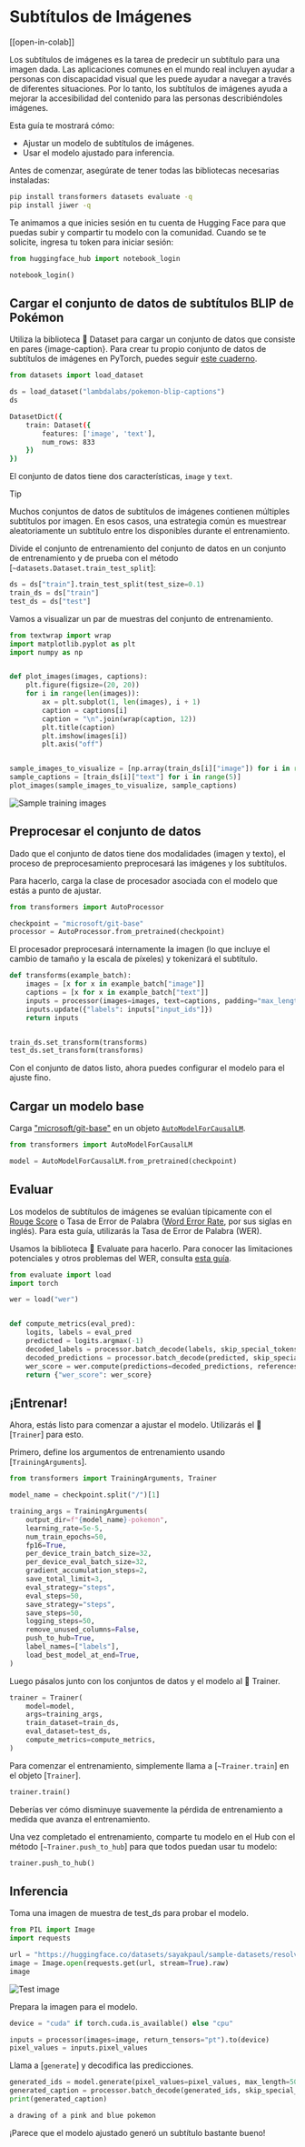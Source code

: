 <!--Copyright 2023 The HuggingFace Team. All rights reserved.

Licensed under the Apache License, Version 2.0 (the "License"); you may not use this file except in compliance with
the License. You may obtain a copy of the License at

http://www.apache.org/licenses/LICENSE-2.0

Unless required by applicable law or agreed to in writing, software distributed under the License is distributed on
an "AS IS" BASIS, WITHOUT WARRANTIES OR CONDITIONS OF ANY KIND, either express or implied. See the License for the
specific language governing permissions and limitations under the License.

⚠️ Note that this file is in Markdown but contain specific syntax for our doc-builder (similar to MDX) that may not be
rendered properly in your Markdown viewer.

-->

# Subtítulos de Imágenes

[[open-in-colab]]

Los subtítulos de imágenes es la tarea de predecir un subtítulo para una imagen dada. Las aplicaciones comunes en el mundo real incluyen
ayudar a personas con discapacidad visual que les puede ayudar a navegar a través de diferentes situaciones. Por lo tanto, los subtítulos de imágenes
ayuda a mejorar la accesibilidad del contenido para las personas describiéndoles imágenes.

Esta guía te mostrará cómo:

* Ajustar un modelo de subtítulos de imágenes.
* Usar el modelo ajustado para inferencia.

Antes de comenzar, asegúrate de tener todas las bibliotecas necesarias instaladas:

```bash
pip install transformers datasets evaluate -q
pip install jiwer -q
```

Te animamos a que inicies sesión en tu cuenta de Hugging Face para que puedas subir y compartir tu modelo con la comunidad. Cuando se te solicite, ingresa tu token para iniciar sesión:

```python
from huggingface_hub import notebook_login

notebook_login()
```

## Cargar el conjunto de datos de subtítulos BLIP de Pokémon

Utiliza la biblioteca 🤗 Dataset para cargar un conjunto de datos que consiste en pares {image-caption}. Para crear tu propio conjunto de datos de subtítulos de imágenes
en PyTorch, puedes seguir [este cuaderno](https://github.com/NielsRogge/Transformers-Tutorials/blob/master/GIT/Fine_tune_GIT_on_an_image_captioning_dataset.ipynb).

```python
from datasets import load_dataset

ds = load_dataset("lambdalabs/pokemon-blip-captions")
ds
```
```bash
DatasetDict({
    train: Dataset({
        features: ['image', 'text'],
        num_rows: 833
    })
})
```

El conjunto de datos tiene dos características, `image` y `text`.

> [!TIP]
> Muchos conjuntos de datos de subtítulos de imágenes contienen múltiples subtítulos por imagen. En esos casos, una estrategia común es muestrear aleatoriamente un subtítulo entre los disponibles durante el entrenamiento.

Divide el conjunto de entrenamiento del conjunto de datos en un conjunto de entrenamiento y de prueba con el método [`~datasets.Dataset.train_test_split`]:

```python
ds = ds["train"].train_test_split(test_size=0.1)
train_ds = ds["train"]
test_ds = ds["test"]
```

Vamos a visualizar un par de muestras del conjunto de entrenamiento.

```python
from textwrap import wrap
import matplotlib.pyplot as plt
import numpy as np


def plot_images(images, captions):
    plt.figure(figsize=(20, 20))
    for i in range(len(images)):
        ax = plt.subplot(1, len(images), i + 1)
        caption = captions[i]
        caption = "\n".join(wrap(caption, 12))
        plt.title(caption)
        plt.imshow(images[i])
        plt.axis("off")


sample_images_to_visualize = [np.array(train_ds[i]["image"]) for i in range(5)]
sample_captions = [train_ds[i]["text"] for i in range(5)]
plot_images(sample_images_to_visualize, sample_captions)
```

<div class="flex justify-center">
    <img src="https://huggingface.co/datasets/huggingface/documentation-images/resolve/main/transformers/tasks/sample_training_images_image_cap.png" alt="Sample training images"/>
</div>

## Preprocesar el conjunto de datos

Dado que el conjunto de datos tiene dos modalidades (imagen y texto), el proceso de preprocesamiento preprocesará las imágenes y los subtítulos.

Para hacerlo, carga la clase de procesador asociada con el modelo que estás a punto de ajustar.

```python
from transformers import AutoProcessor

checkpoint = "microsoft/git-base"
processor = AutoProcessor.from_pretrained(checkpoint)
```

El procesador preprocesará internamente la imagen (lo que incluye el cambio de tamaño y la escala de píxeles) y tokenizará el subtítulo.

```python
def transforms(example_batch):
    images = [x for x in example_batch["image"]]
    captions = [x for x in example_batch["text"]]
    inputs = processor(images=images, text=captions, padding="max_length")
    inputs.update({"labels": inputs["input_ids"]})
    return inputs


train_ds.set_transform(transforms)
test_ds.set_transform(transforms)
```

Con el conjunto de datos listo, ahora puedes configurar el modelo para el ajuste fino.

## Cargar un modelo base

Carga ["microsoft/git-base"](https://huggingface.co/microsoft/git-base) en un objeto [`AutoModelForCausalLM`](https://huggingface.co/docs/transformers/model_doc/auto#transformers.AutoModelForCausalLM).

```python
from transformers import AutoModelForCausalLM

model = AutoModelForCausalLM.from_pretrained(checkpoint)
```

## Evaluar

Los modelos de subtítulos de imágenes se evalúan típicamente con el [Rouge Score](https://huggingface.co/spaces/evaluate-metric/rouge) o Tasa de Error de Palabra ([Word Error Rate](https://huggingface.co/spaces/evaluate-metric/wer), por sus siglas en inglés). Para esta guía, utilizarás la Tasa de Error de Palabra (WER).

Usamos la biblioteca 🤗 Evaluate para hacerlo. Para conocer las limitaciones potenciales y otros problemas del WER, consulta [esta guía](https://huggingface.co/spaces/evaluate-metric/wer).

```python
from evaluate import load
import torch

wer = load("wer")


def compute_metrics(eval_pred):
    logits, labels = eval_pred
    predicted = logits.argmax(-1)
    decoded_labels = processor.batch_decode(labels, skip_special_tokens=True)
    decoded_predictions = processor.batch_decode(predicted, skip_special_tokens=True)
    wer_score = wer.compute(predictions=decoded_predictions, references=decoded_labels)
    return {"wer_score": wer_score}
```

## ¡Entrenar!

Ahora, estás listo para comenzar a ajustar el modelo. Utilizarás el 🤗 [`Trainer`] para esto.

Primero, define los argumentos de entrenamiento usando [`TrainingArguments`].

```python
from transformers import TrainingArguments, Trainer

model_name = checkpoint.split("/")[1]

training_args = TrainingArguments(
    output_dir=f"{model_name}-pokemon",
    learning_rate=5e-5,
    num_train_epochs=50,
    fp16=True,
    per_device_train_batch_size=32,
    per_device_eval_batch_size=32,
    gradient_accumulation_steps=2,
    save_total_limit=3,
    eval_strategy="steps",
    eval_steps=50,
    save_strategy="steps",
    save_steps=50,
    logging_steps=50,
    remove_unused_columns=False,
    push_to_hub=True,
    label_names=["labels"],
    load_best_model_at_end=True,
)
```

Luego pásalos junto con los conjuntos de datos y el modelo al 🤗 Trainer.

```python
trainer = Trainer(
    model=model,
    args=training_args,
    train_dataset=train_ds,
    eval_dataset=test_ds,
    compute_metrics=compute_metrics,
)
```

Para comenzar el entrenamiento, simplemente llama a [`~Trainer.train`] en el objeto [`Trainer`].

```python 
trainer.train()
```

Deberías ver cómo disminuye suavemente la pérdida de entrenamiento a medida que avanza el entrenamiento.

Una vez completado el entrenamiento, comparte tu modelo en el Hub con el método [`~Trainer.push_to_hub`] para que todos puedan usar tu modelo:

```python
trainer.push_to_hub()
```

## Inferencia

Toma una imagen de muestra de test_ds para probar el modelo.

```python
from PIL import Image
import requests

url = "https://huggingface.co/datasets/sayakpaul/sample-datasets/resolve/main/pokemon.png"
image = Image.open(requests.get(url, stream=True).raw)
image
```

<div class="flex justify-center">
    <img src="https://huggingface.co/datasets/huggingface/documentation-images/resolve/main/transformers/tasks/test_image_image_cap.png" alt="Test image"/>
</div>

Prepara la imagen para el modelo.

```python
device = "cuda" if torch.cuda.is_available() else "cpu"

inputs = processor(images=image, return_tensors="pt").to(device)
pixel_values = inputs.pixel_values
```

Llama a [`generate`] y decodifica las predicciones.

```python
generated_ids = model.generate(pixel_values=pixel_values, max_length=50)
generated_caption = processor.batch_decode(generated_ids, skip_special_tokens=True)[0]
print(generated_caption)
```
```bash
a drawing of a pink and blue pokemon
```

¡Parece que el modelo ajustado generó un subtítulo bastante bueno!